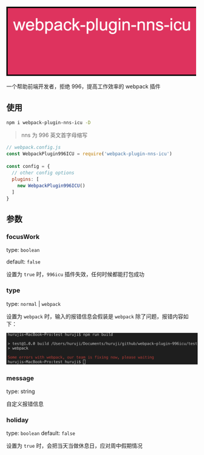 <p>
<img src="./logo.png" width="500"/>
<p>

一个帮助前端开发者，拒绝 996，提高工作效率的 webpack 插件



## 使用

```bash
npm i webpack-plugin-nns-icu -D
```

> nns 为 996 英文首字母缩写

```js
// webpack.config.js
const WebpackPlugin996ICU = require('webpack-plugin-nns-icu')

const config = {
  // other config options
  plugins: [
    new WebpackPlugin996ICU()
  ]
}
```

## 参数

### focusWork
type: `boolean`

default: `false`

设置为 `true` 时，`996icu` 插件失效，任何时候都能打包成功

### type
type: `normal` | `webpack`

设置为 `webpack` 时，输入的报错信息会假装是 `webpack` 除了问题，报错内容如下：

![](./webpackErr.png)

### message
type: string

自定义报错信息

### holiday
type: `boolean`
default: `false`

设置为 `true` 时，会把当天当做休息日，应对周中假期情况

